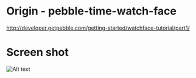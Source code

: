# Origin - pebble-time-watch-face
http://developer.getpebble.com/getting-started/watchface-tutorial/part1/

# Screen shot
![Alt text](https://github.com/ctava/pebble-time-watch-face/blob/master/pebble_screenshot.png "Screen Shot")



